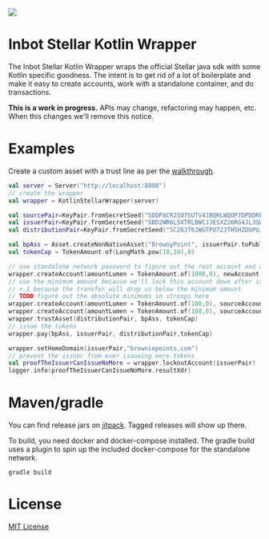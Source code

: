 [![](https://jitpack.io/v/Inbot/inbot-stellar-kotlin-wrapper.svg)](https://jitpack.io/#Inbot/inbot-stellar-kotlin-wrapper)

# Inbot Stellar Kotlin Wrapper

The Inbot Stellar Kotlin Wrapper wraps the official Stellar java sdk with some Kotlin specific goodness. The intent is to get rid of a lot of boilerplate and make it easy to create accounts, work with a standalone container, and do transactions.

**This is a work in progress.** APIs may change, refactoring may happen, etc. When this changes we'll remove this notice.

# Examples

Create a custom asset with a trust line as per the [walkthrough](https://www.stellar.org/developers/guides/walkthroughs/custom-assets.html).

```kotlin
val server = Server("http://localhost:8000")
// create the wrapper
val wrapper = KotlinStellarWrapper(server)

val sourcePair=KeyPair.fromSecretSeed("SDDPXCR2SO7SUTV4JBQHLWQOP7DPDDRF7XL3GVPQKE6ZINHAIX4ZZFIH")
val issuerPair=KeyPair.fromSecretSeed("SBD2WR6L5XTRLBWCJJESXZ26RG4JL3SWKM4LASPJCJE4PSOHNDY3KHL4")
val distributionPair=KeyPair.fromSecretSeed("SC26JT6JWGTPO723TH5HZDUPUJQVWF32GKDEOZ5AFM6XQMPZQ4X5HJPG")

val bpAss = Asset.createNonNativeAsset("BrownyPoint", issuerPair.toPublicPair())
val tokenCap = TokenAmount.of(LongMath.pow(10,10),0)

// use standalone network password to figure out the root account and create an account
wrapper.createAccount(amountLumen = TokenAmount.of(1000,0), newAccount = sourcePair)
// use the minimum amount because we'll lock this account down after issueing
// + 1 because the transfer will drop us below the minimum amount
// TODO figure out the absolute minimums in stroops here
wrapper.createAccount(amountLumen = TokenAmount.of(100,0), sourceAccount = sourcePair, newAccount = issuerPair)
wrapper.createAccount(amountLumen = TokenAmount.of(100,0), sourceAccount = sourcePair, newAccount = distributionPair)
wrapper.trustAsset(distributionPair, bpAss, tokenCap)
// issue the tokens
wrapper.pay(bpAss, issuerPair, distributionPair,tokenCap)

wrapper.setHomeDomain(issuerPair,"browniepoints.com")
// prevent the issuer from ever issueing more tokens
val proofTheIssuerCanIssueNoMore = wrapper.lockoutAccount(issuerPair)
logger.info(proofTheIssuerCanIssueNoMore.resultXdr)

```

# Maven/gradle

You can find release jars on [jitpack](https://jitpack.io/#Inbot/inbot-stellar-kotlin-wrapper). Tagged releases will show up there.

To build, you need docker and docker-compose installed. The gradle build uses a plugin to spin up the included docker-compose for the standalone network.

```
gradle build
```

# License

[MIT License](LICENSE)
